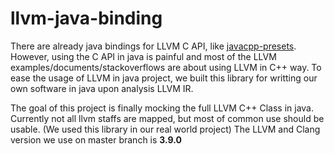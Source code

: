 # llvm-java-binding

There are already java bindings for LLVM C API, like [javacpp-presets](https://github.com/bytedeco/javacpp-presets/tree/master/llvm).
However, using the C API in java is painful and most of the LLVM examples/documents/stackoverflows are about using LLVM in C++ way.
To ease the usage of LLVM in java project, we built this library for writting our own software in java upon analysis LLVM IR.

The goal of this project is finally mocking the full LLVM C++ Class in java.
Currently not all llvm staffs are mapped, but most of common use should be usable. (We used this library in our real world project)
The LLVM and Clang version we use on master branch is **3.9.0**
